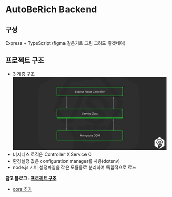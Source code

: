 # AutoBeRich Backend

## 구성

Express + TypeScript (figma 같은거로 그림 그려도 좋겟네여)

## 프로젝트 구조

- 3 계층 구조
  ![3 Layer Architecture](./images/img.png)
- 비지니스 로직은 Controller X Service O
- 환경설정 값은 configuration manager를 사용(dotenv)
- node.js 서버 설정파일을 작은 모듈들로 분리하여 독립적으로 로드

**참고 블로그 : [프로젝트 구조](https://velog.io/@hopsprings2/%EA%B2%AC%EA%B3%A0%ED%95%9C-node.js-%ED%94%84%EB%A1%9C%EC%A0%9D%ED%8A%B8-%EC%95%84%ED%82%A4%ED%85%8D%EC%B3%90-%EC%84%A4%EA%B3%84%ED%95%98%EA%B8%B0#pubsub-%EA%B3%84%EC%B8%B5%EB%8F%84-%EC%82%AC%EC%9A%A9%ED%95%98%EC%8B%AD%EC%8B%9C%EC%98%A4-%EF%B8%8F)**

- [cors 추가](https://www.twilio.com/blog/add-cors-support-express-typescript-api)
